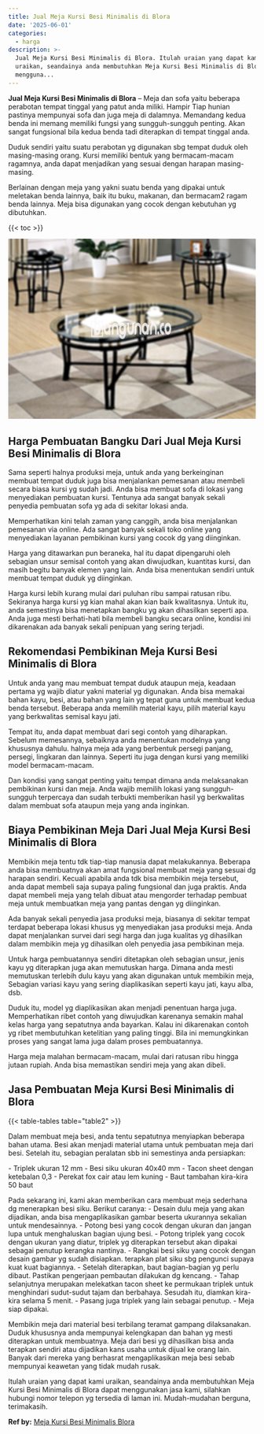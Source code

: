 ```yaml
---
title: Jual Meja Kursi Besi Minimalis di Blora
date: '2025-06-01'
categories:
  - harga
description: >-
  Jual Meja Kursi Besi Minimalis di Blora. Itulah uraian yang dapat kami
  uraikan, seandainya anda membutuhkan Meja Kursi Besi Minimalis di Blora dapat
  mengguna...
---
```


**Jual Meja Kursi Besi Minimalis di Blora** – Meja dan sofa yaitu beberapa perabotan tempat tinggal yang patut anda miliki. Hampir Tiap hunian pastinya mempunyai sofa dan juga meja di dalamnya. Memandang kedua benda ini memang memiliki fungsi yang sungguh-sungguh penting. Akan sangat fungsional bila kedua benda tadi diterapkan di tempat tinggal anda.

Duduk sendiri yaitu suatu perabotan yg digunakan sbg tempat duduk oleh masing-masing orang. Kursi memiliki bentuk yang bermacam-macam ragamnya, anda dapat menjadikan yang sesuai dengan harapan masing-masing.

Berlainan dengan meja yang yakni suatu benda yang dipakai untuk meletakan benda lainnya, baik itu buku, makanan, dan bermacam2 ragam benda lainnya. Meja bisa digunakan yang cocok dengan kebutuhan yg dibutuhkan.

{{< toc >}}

![Jual Meja Kursi Besi Minimalis di Blora](/images/jual-meja-besi-murah18.png)

## Harga Pembuatan Bangku Dari Jual Meja Kursi Besi Minimalis di Blora

Sama seperti halnya produksi meja, untuk anda yang berkeinginan membuat tempat duduk juga bisa menjalankan pemesanan atau membeli secara biasa kursi yg sudah jadi. Anda bisa membuat sofa di lokasi yang menyediakan pembuatan kursi. Tentunya ada sangat banyak sekali penyedia pembuatan sofa yg ada di sekitar lokasi anda.

Memperhatikan kini telah zaman yang canggih, anda bisa menjalankan pemesanan via online. Ada sangat banyak sekali toko online yang menyediakan layanan pembikinan kursi yang cocok dg yang diinginkan.

Harga yang ditawarkan pun beraneka, hal itu dapat dipengaruhi oleh sebagian unsur semisal contoh yang akan diwujudkan, kuantitas kursi, dan masih begitu banyak elemen yang lain. Anda bisa menentukan sendiri untuk membuat tempat duduk yg diinginkan.

Harga kursi lebih kurang mulai dari puluhan ribu sampai ratusan ribu. Sekiranya harga kursi yg kian mahal akan kian baik kwalitasnya. Untuk itu, anda semestinya bisa menetapkan bangku yg akan dihasilkan seperti apa. Anda juga mesti berhati-hati bila membeli bangku secara online, kondisi ini dikarenakan ada banyak sekali penipuan yang sering terjadi.

## Rekomendasi Pembikinan Meja Kursi Besi Minimalis di Blora

Untuk anda yang mau membuat tempat duduk ataupun meja, keadaan pertama yg wajib diatur yakni material yg digunakan. Anda bisa memakai bahan kayu, besi, atau bahan yang lain yg tepat guna untuk membuat kedua benda tersebut. Beberapa anda memilih material kayu, pilih material kayu yang berkwalitas semisal kayu jati.

Tempat itu, anda dapat membuat dari segi contoh yang diharapkan. Sebelum memesannya, sebaiknya anda menentukan modelnya yang khususnya dahulu. halnya meja ada yang berbentuk persegi panjang, persegi, lingkaran dan lainnya. Seperti itu juga dengan kursi yang memiliki model bermacam-macam.

Dan kondisi yang sangat penting yaitu tempat dimana anda melaksanakan pembikinan kursi dan meja. Anda wajib memilih lokasi yang sungguh-sungguh terpercaya dan sudah terbukti memberikan hasil yg berkwalitas dalam membuat sofa ataupun meja yang anda inginkan.

## Biaya Pembikinan Meja Dari Jual Meja Kursi Besi Minimalis di Blora

Membikin meja tentu tdk tiap-tiap manusia dapat melakukannya. Beberapa anda bisa membuatnya akan amat fungsional membuat meja yang sesuai dg harapan sendiri. Kecuali apabila anda tdk bisa membikin meja tersebut, anda dapat membeli saja supaya paling fungsional dan juga praktis. Anda dapat membeli meja yang telah dibuat atau mengorder terhadap pembuat meja untuk membuatkan meja yang pantas dengan yg diinginkan.

Ada banyak sekali penyedia jasa produksi meja, biasanya di sekitar tempat terdapat beberapa lokasi khusus yg menyediakan jasa produksi meja. Anda dapat menjalankan survei dari segi harga dan juga kualitas yg dihasilkan dalam membikin meja yg dihasilkan oleh penyedia jasa pembikinan meja.

Untuk harga pembuatannya sendiri ditetapkan oleh sebagian unsur, jenis kayu yg diterapkan juga akan memutuskan harga. Dimana anda mesti memutuskan terlebih dulu kayu yang akan digunakan untuk membikin meja, Sebagian variasi kayu yang sering diaplikasikan seperti kayu jati, kayu alba, dsb.

Duduk itu, model yg diaplikasikan akan menjadi penentuan harga juga. Memperhatikan ribet contoh yang diwujudkan karenanya semakin mahal kelas harga yang sepatutnya anda bayarkan. Kalau ini dikarenakan contoh yg ribet membutuhkan ketelitian yang paling tinggi. Bila ini memungkinkan proses yang sangat lama juga dalam proses pembuatannya.

Harga meja malahan bermacam-macam, mulai dari ratusan ribu hingga jutaan rupiah. Anda bisa memastikan sendiri meja yang akan dibeli.

## Jasa Pembuatan Meja Kursi Besi Minimalis di Blora

{{< table-tables table="table2" >}}

Dalam membuat meja besi, anda tentu sepatutnya menyiapkan beberapa bahan utama. Besi akan menjadi material utama untuk pembuatan meja dari besi. Setelah itu, sebagian peralatan sbb ini semestinya anda persiapkan:

\- Triplek ukuran 12 mm - Besi siku ukuran 40x40 mm - Tacon sheet dengan ketebalan 0,3 - Perekat fox cair atau lem kuning - Baut tambahan kira-kira 50 baut

Pada sekarang ini, kami akan memberikan cara membuat meja sederhana dg menerapkan besi siku. Berikut caranya: - Desain dulu meja yang akan dijadikan, anda bisa mengaplikasikan gambar beserta ukurannya sekalian untuk mendesainnya. - Potong besi yang cocok dengan ukuran dan jangan lupa untuk menghaluskan bagian ujung besi. - Potong triplek yang cocok dengan ukuran yang diatur, triplek yg diterapkan tersebut akan dipakai sebagai penutup kerangka nantinya. - Rangkai besi siku yang cocok dengan desain gambar yg sudah disiapkan. terapkan plat siku sbg pengunci supaya kuat kuat bagiannya. - Setelah diterapkan, baut bagian-bagian yg perlu dibaut. Pastikan pengerjaan pembautan dilakukan dg kencang. - Tahap selanjutnya merupakan melekatkan tacon sheet ke permukaan triplek untuk menghindari sudut-sudut tajam dan berbahaya. Sesudah itu, diamkan kira-kira selama 5 menit. - Pasang juga triplek yang lain sebagai penutup. - Meja siap dipakai.

Membikin meja dari material besi terbilang teramat gampang dilaksanakan. Duduk khususnya anda mempunyai kelengkapan dan bahan yg mesti diterapkan untuk membuatnya. Meja dari besi yg dihasilkan bisa anda terapkan sendiri atau dijadikan kans usaha untuk dijual ke orang lain. Banyak dari mereka yang berhasrat mengaplikasikan meja besi sebab mempunyai keawetan yang tidak mudah rusak.

Itulah uraian yang dapat kami uraikan, seandainya anda membutuhkan Meja Kursi Besi Minimalis di Blora dapat menggunakan jasa kami, silahkan hubungi nomor telepon yg tersedia di laman ini. Mudah-mudahan berguna, terimakasih.

**Ref by:** [Meja Kursi Besi Minimalis Blora](https://id.wikipedia.org/wiki/Meja)
